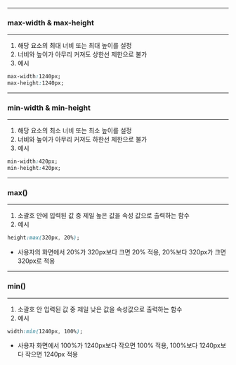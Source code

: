 -----
### max-width & max-height
-----
1. 해당 요소의 최대 너비 또는 최대 높이를 설정
2. 너비와 높이가 아무리 커져도 상한선 제한으로 불가
3. 예시
```css
max-width:1240px;
max-height:1240px;
```

-----
### min-width & min-height
-----
1. 해당 요소의 최소 너비 또는 최소 높이를 설정
2. 너비와 높이가 아무리 커져도 하한선 제한으로 불가
3. 예시
```css
min-width:420px;
min-height:420px;
```

-----
### max()
-----
1. 소괄호 안에 입력된 값 중 제일 높은 값을 속성 값으로 출력하는 함수
2. 예시 
```css
height:max(320px, 20%);
```
  - 사용자의 화면에서 20%가 320px보다 크면 20% 적용, 20%보다 320px가 크면 320px로 적용

-----
### min()
-----
1. 소괄호 안 입력된 값 중 제일 낮은 값을 속성값으로 출력하는 함수
2. 예시
```css
width:min(1240px, 100%);
```
  - 사용자 화면에서 100%가 1240px보다 작으면 100% 적용, 100%보다 1240px보다 작으면 1240px 적용

    

